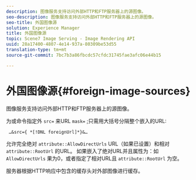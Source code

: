 ```yaml
---
description: 图像服务支持访问外部HTTP和FTP服务器上的源图像。
seo-description: 图像服务支持访问外部HTTP和FTP服务器上的源图像。
seo-title: 外国图像源
solution: Experience Manager
title: 外国图像源
topic: Scene7 Image Serving - Image Rendering API
uuid: 28a17400-4807-4e14-937a-80309be53d55
translation-type: tm+mt
source-git-commit: 7bc7b3a86fbcdc57cfdc31745fae3afc06e44b15

---
```



# 外国图像源{#foreign-image-sources}

图像服务支持访问外部HTTP和FTP服务器上的源图像。

为或命令指定外 `src=` 来URL `mask=` ;只需用大括号分隔整个嵌入的URL:

` …&src={ *[!DNL foreignUrl]*}&…`

允许完全绝对 `attribute::AllowDirectUrls` URL（如果已设置）和相对 `attribute::RootUrl` 的URL。 如果嵌入了绝对URL并且属性为：如 `AllowDirectUrls` 果为0，或者指定了相对URL且 `attribute::RootUrl` 为空。

服务器根据HTTP响应中包含的缓存头对外部图像进行缓存。
